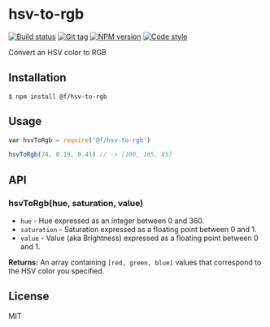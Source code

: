 
# hsv-to-rgb

[![Build status][travis-image]][travis-url]
[![Git tag][git-image]][git-url]
[![NPM version][npm-image]][npm-url]
[![Code style][standard-image]][standard-url]

Convert an HSV color to RGB

## Installation

    $ npm install @f/hsv-to-rgb

## Usage

```js
var hsvToRgb = require('@f/hsv-to-rgb')

hsvToRgb(74, 0.19, 0.41) // -> [100, 105, 85]
```

## API

### hsvToRgb(hue, saturation, value)

- `hue` - Hue expressed as an integer between 0 and 360.
- `saturation` - Saturation expressed as a floating point between 0 and 1.
- `value` - Value (aka Brightness) expressed as a floating point between 0 and 1.

**Returns:** An array containing `[red, green, blue]` values that correspond to the HSV color you specified.

## License

MIT

[travis-image]: https://img.shields.io/travis/micro-js/hsv-to-rgb.svg?style=flat-square
[travis-url]: https://travis-ci.org/micro-js/hsv-to-rgb
[git-image]: https://img.shields.io/github/tag/micro-js/hsv-to-rgb.svg
[git-url]: https://github.com/micro-js/hsv-to-rgb
[standard-image]: https://img.shields.io/badge/code%20style-standard-brightgreen.svg?style=flat
[standard-url]: https://github.com/feross/standard
[npm-image]: https://img.shields.io/npm/v/@f/hsv-to-rgb.svg?style=flat-square
[npm-url]: https://npmjs.org/package/@f/hsv-to-rgb
